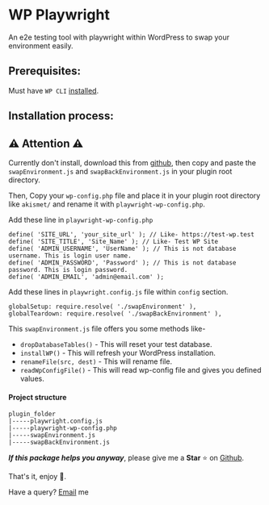 # WP Playwright
An e2e testing tool with playwright within WordPress to swap your environment easily.

## Prerequisites:

Must have `WP CLI` [installed](https://wp-cli.org/).

## Installation process:

## ⚠️️ Attention ⚠️

Currently don't install, download this from [github](https://github.com/RatulHasan/play-wordpress-wright), then copy and paste the `swapEnvironment.js` and `swapBackEnvironment.js` in your plugin root directory. 

Then, Copy your `wp-config.php` file and place it in your plugin root directory like `akismet/` and rename it with `playwright-wp-config.php`.

Add these line in `playwright-wp-config.php`
```
define( 'SITE_URL', 'your_site_url' ); // Like- https://test-wp.test
define( 'SITE_TITLE', 'Site_Name' ); // Like- Test WP Site
define( 'ADMIN_USERNAME', 'UserName' ); // This is not database username. This is login user name.
define( 'ADMIN_PASSWORD', 'Password' ); // This is not database password. This is login password.
define( 'ADMIN_EMAIL', 'admin@email.com' );
```

Add these lines in `playwright.config.js` file within `config` section.
```
globalSetup: require.resolve( './swapEnvironment' ),
globalTeardown: require.resolve( './swapBackEnvironment' ),
```
This `swapEnvironment.js` file offers you some methods like-

- `dropDatabaseTables()` - This will reset your test database.
- `installWP()` - This will refresh your WordPress installation.
- `renameFile(src, dest)` - This will rename file.
- `readWpConfigFile()` - This will read wp-config file and gives you defined values.

#### Project structure
```
plugin_folder
|-----playwright.config.js
|-----playwright-wp-config.php
|-----swapEnvironment.js
|-----swapBackEnvironment.js
```

_**If this package helps you anyway**_, please give me a **Star** ⭐ on [Github](https://github.com/RatulHasan/play-wordpress-wright).

That's it, enjoy 🎉.

Have a query? <a href="mailto:ratuljh@gmail.com">Email</a> me
